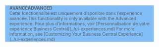 <blockquote STYLE="background: #81BEF7;border-left:None"><span data-ttu-id="812d1-101"><b>AVANCÉ</b></span><span class="sxs-lookup"><span data-stu-id="812d1-101"><b>ADVANCED</b></span></span><br /><span data-ttu-id="812d1-102">Cette fonctionnalité est uniquement disponible dans l'expérience avancée.</span><span class="sxs-lookup"><span data-stu-id="812d1-102">This functionality is only available with the Advanced experience.</span></span> <span data-ttu-id="812d1-103">Pour plus d'informations, voir [Personnalisation de votre expérience Business Central](../ui-experiences.md) </span><span class="sxs-lookup"><span data-stu-id="812d1-103">For more information, see [Customizing Your Business Central Experience](../ui-experiences.md) </span></span></blockquote>
